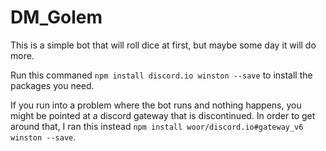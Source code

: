 # DM_Golem

This is a simple bot that will roll dice at first, but maybe some day it will do more.

Run this commaned `npm install discord.io winston --save` to install the packages you need. 

If you run into a problem where the bot runs and nothing happens, you might be pointed at a discord gateway that is discontinued. In order to get around that, I ran this instead `npm install woor/discord.io#gateway_v6 winston --save`. 
